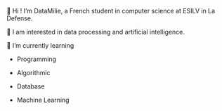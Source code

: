 👋 Hi ! I’m DataMilie, a French student in computer science at ESILV in La Defense.

👀 I am interested in data processing and artificial intelligence.

🌱 I’m currently learning 
	
- Programming 

- Algorithmic 

- Database 

- Machine Learning



<!---
DataMilie/DataMilie is a ✨ special ✨ repository because its `README.md` (this file) appears on your GitHub profile.
You can click the Preview link to take a look at your changes.
--->
